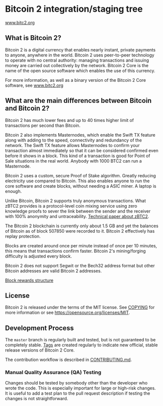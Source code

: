 Bitcoin 2 integration/staging tree
=====================================

www.bitc2.org

What is Bitcoin 2?
----------------

Bitcoin 2 is a digital currency that enables nearly instant, private payments to
anyone, anywhere in the world. Bitcoin 2 uses peer-to-peer technology to operate
with no central authority: managing transactions and issuing money are carried
out collectively by the network. Bitcoin 2 Core is the name of the open source
software which enables the use of this currency.

For more information, as well as a binary version of the Bitcoin 2 Core software, see www.bitc2.org

## What are the main differences between Bitcoin and Bitcoin 2?

Bitcoin 2 has much lower fees and up to 40 times higher limit of transactions per second than Bitcoin.

Bitcoin 2 also implements Masternodes, which enable the Swift TX feature along with adding to the speed, connectivity and redundancy of the network. The Swift TX feature allows Masternodes to confirm your transaction almost immediately so that it can be considered confirmed even before it shows in a block. This kind of a transaction is good for Point of Sale situations in the real world. Anybody with 1000 BTC2 can run a Masternode.

Bitcoin 2 uses a custom, secure Proof of Stake algorithm. Greatly reducing electricity use compared to Bitcoin. This also enables anyone to run the core software and create blocks, without needing a ASIC miner. A laptop is enough.

Unlike Bitcoin, Bitcoin 2 supports truly anonymous transactions. What zBTC2 provides is a protocol-level coin mixing service using zero knowledge proofs to sever the link between the sender and the receiver with 100% anonymity and untraceability. [Technical paper about zBTC2](https://www.bitc2.org/zBTC2-Bitcoin-2-Zerocoin-Protocol).

The Bitcoin 2 blockchain is currently only about 1.5 GB and yet the balances of Bitcoin as of block 507850 were recorded to it. Bitcoin 2 effectively has replay protection.

Blocks are created around once per minute instead of once per 10 minutes, this means that transactions confirm faster. Bitcoin 2's mining/forging difficulty is adjusted every block.

Bitcoin 2 does not support Segwit or the Bech32 address format but other Bitcoin addresses are valid Bitcoin 2 addresses.

[Block rewards structure](https://www.bitc2.org/bitcoin2-block-rewards)

License
-------

Bitcoin 2 is released under the terms of the MIT license. See [COPYING](COPYING) for more
information or see https://opensource.org/licenses/MIT.

Development Process
-------------------

The `master` branch is regularly built and tested, but is not guaranteed to be
completely stable. [Tags](https://github.com/bitcoin/bitcoin/tags) are created
regularly to indicate new official, stable release versions of Bitcoin 2 Core.

The contribution workflow is described in [CONTRIBUTING.md](CONTRIBUTING.md).

### Manual Quality Assurance (QA) Testing

Changes should be tested by somebody other than the developer who wrote the
code. This is especially important for large or high-risk changes. It is useful
to add a test plan to the pull request description if testing the changes is
not straightforward.
